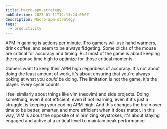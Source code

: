 ```yaml
---
title: Macro-apm-strategy
pubDatetime: 2023-01-11T12:13:24.000Z
description: Macro-apm-strategy
tags:
  - productivity
---
```


APM in gaming is actions per minute. Pro gamers will use hand warmers, drink
coffee, and seem to be always fidgeting. Some clicks of the mouse are critical
for accuracy and timing. But most of the game is about keeping the response time
high to optimize for those critical moments.

Gamers want to keep their APM high regardless of accuracy. It's not about doing
the least amount of work, it's about ensuring that you're always poking at what
you _could_ be doing. The limitation is not the game, it's the player. Every
cycle counts.

I feel similarly about things like vim (neovim) and side projects. Doing
something, even if not efficient, even if not learning, even if it's just a
struggle, is keeping your coding APM high. And this changes the brain over time
to be better, smarter, and more efficient when it does matter. In this way, VIM
is about the opposite of minimizing keystrokes, it's about staying engaged and
active at a critical level to maintain peak performance.
